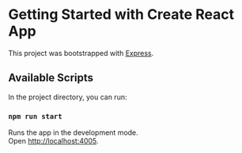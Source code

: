 # Getting Started with Create React App

This project was bootstrapped with [Express](https://expressjs.com/es/).

## Available Scripts

In the project directory, you can run:

### `npm run start`

Runs the app in the development mode.\
Open [http://localhost:4005](http://localhost:4005).
